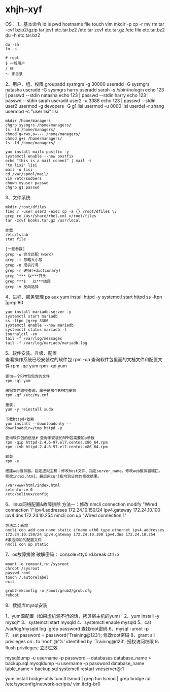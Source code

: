 # xhjh-xyf
OS：
1、基本命令
 	id
 	ls
 	pwd
 	hostname
 	file
 	touch
 	vim
 	mkdir -p
 	cp -r 
 	mv
 	rm
 	tar -cvf
 			bzip2\gzip
 		 	tar jcvf etc.tar.bz2 /etc
 		 	tar zcvf etc.tar.gz /etc
 		  	file etc.tar.bz2
 		  	du -h etc.tar.bz2
 	
 	du -sh 
 	ln -s 
 	
 	# root
 	$ 一般用户
 	/ 根
 	～ 家目录


2、用户、组、权限
	groupadd sysmgrs -g 30000
	useradd -G sysmgrs natasha
	useradd -G sysmgrs harry 
	useradd sarah -s /sbin/nologin
	echo 123 | passwd --stdin natasha
	echo 123 | passwd --stdin harry
	echo 123 | passwd --stdin sarah
	useradd user2 -u 3388
	echo 123 | passwd --stdin user2
	usermod -g devopers -G g1 lisi
	usermod -u 8000 lisi
	userdel -r zhang
	usermod -c "user lisi" lisi
	
	mkdir /home/managers
	chgrp sysmgrs /home/managers/
	ls -ld /home/managers/ 
	chmod g=rwx,o=--- /home/managers/
	chmod g+s /home/managers/
	ls -ld /home/managers/
		
	yum install mailx postfix -y
	systemctl enable --now postfix
	echo "this is a mail conent" | mail -s
	"to lisi" lisi
	mail -u lisi
	cd /var/spool/mail/	
	vim /etc/sudoers
	chown myuser passwd
	chgrp g1 passwd

3、文件系统

	mkdir /root/dfiles
	find / -user user3 -exec cp -a {} /root/dfiles \;
	grep re /usr/share/rhel.xml >/root/files
	tar -zcvf books.tar.gz /usr/local
	
	挂载
	/etc/fstab
	stat file
	
	[一些参数]
	grep -w 完全匹配（word）
	grep -i	忽略大小写
	grep -n	现实行号
	grep -r	递归(+dictionary)
	grep ^*** 以***开头
	grep ***$	以***结尾
	grep -v	反向选择


4、进程、服务管理
	ps aux
	yum install httpd -y
	systemctl start httpd
 	ss -ltpn |grep 80
	

	yum install mariadb-server -y
	systemctl start mariadb
	ss -ltpn |grep 3306
	systemctl enable --now mariadb
	systemctl status mariadb -l
 	journalctl -xn
 	tail -f /var/log/messages
 	tail -f /var/log/mariadb/mariadb.log

5、软件安装、升级、配置	
	查看操作系统已经安装过的软件包
	rpm -qa
	查询软件包⾥⾯的⽂档⽂件和配置⽂件
	rpm -qc yum
	rpm -qd yum

	查询⼀个RPM包包含的⽂件
	rpm -ql yum

	根据⽂件路径查询，属于是那个RPM包安装
	rpm -qf /etc/my.cnf

	重装：
	yum -y reinstall sudo

	下载httpd+依赖
	yum install --downloadonly --
	downloaddir=/tmp httpd -y

	查询软件包的信息# 查询未安装的RPM包需要加p参数
	rpm -qip httpd-2.4.6-97.el7.centos.x86_64.rpm
	rpm -ivh httpd-2.4.6-97.el7.centos.x86_64.rpm

	卸载
	rpm -e

	搭建web服务器。指定虚拟主机：修改host文件、指定server_name。修改web服务器端口。修改index.html。最后用curl指令验证你的修改结果。

	/var/www/html/index.html
	setenforce 0
	/etc/selinux/config

6、linux网络配置&故障排除
	方法一：修改
	nmcli connection modify "Wired connection 1"
	ipv4.addresses 172.24.10.150/24 ipv4.gateway
	172.24.10.100 ipv4.dns 172.24.10.254
	nmcli con up "Wired connection 1"

	方法二：新增
	nmcli con add con-name static ifname eth0 type ethernet ipv4.addresses 172.24.10.150/24 ipv4.gateway 172.24.10.100 ipv4.dns 172.24.10.254
	#激活添加的配置⽂件
	nmcli con up static

7、os故障排除
	破解密码：
	console=tty0 rd.break
	ctrl+x
	
	mount -o remount,rw /sysroot
	chroot /sysroot
	passwd root
	touch /.autorelabel
	exit
	
	grub2-mkconfig -o /boot/grub2/grub.cfg
	reboot

8、数据库mysql安装

1、yum源配置（如果虚机源不行的话，拷贝宿主机的yum）
2、yum install -y mysql*
3、systemctl start mysqld
4、systemctl enable mysqld
5、cat /var/log/mysqld.log |grep password  查找root密码
6、mysql -uroot -p  
7、set password = password('Training@123');  修改root密码
8、grant all privileges on *.* to 'root' @'%' identified by 'Training@123'; 授权访问权限
9、flush privileges; 立即生效

mysqldump -u username -p password --databases database_name > backup.sql
mysqldump -u username -p password database_name table_name > backup.sql
systemctl restart vncserver@\:1

yum install bridge-utils tunctl
 lsmod | grep tun
  lsmod | grep bridge
  cd /etc/sysconfig/network-scripts/
  vim ifcfg-br0
